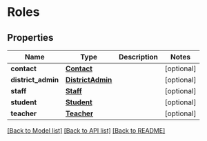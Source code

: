 # Roles

## Properties
Name | Type | Description | Notes
------------ | ------------- | ------------- | -------------
**contact** | [**Contact**](Contact.md) |  | [optional] 
**district_admin** | [**DistrictAdmin**](DistrictAdmin.md) |  | [optional] 
**staff** | [**Staff**](Staff.md) |  | [optional] 
**student** | [**Student**](Student.md) |  | [optional] 
**teacher** | [**Teacher**](Teacher.md) |  | [optional] 

[[Back to Model list]](../README.md#documentation-for-models) [[Back to API list]](../README.md#documentation-for-api-endpoints) [[Back to README]](../README.md)

